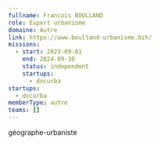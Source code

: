 ```yaml
---
fullname: Francois BOULLAND
role: Expert urbanisme
domaine: Autre
link: https://www.boulland-urbanisme.bzh/
missions:
  - start: 2023-09-01
    end: 2024-09-30
    status: independent
    startups:
      - docurba
startups:
  - docurba
memberType: autre
teams: []
---
```

géographe-urbaniste